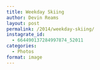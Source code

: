```yaml
---
title: Weekday Skiing
author: Devin Reams
layout: post
permalink: /2014/weekday-skiing/
instagrate_id:
  - 664490137284997874_52011
categories:
  - Photos
format: image
---
```

<!-- This post is created by Instagrate to WordPress, a WordPress Plugin by polevaultweb.com - http://www.polevaultweb.com/plugins/instagrate-to-wordpress/ -->